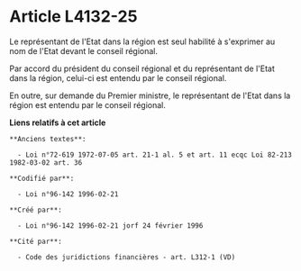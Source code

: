 # Article L4132-25

Le représentant de l'Etat dans la région est seul habilité à s'exprimer au nom de l'Etat devant le conseil régional.

Par accord du président du conseil régional et du représentant de l'Etat dans la région, celui-ci est entendu par le conseil
régional.

En outre, sur demande du Premier ministre, le représentant de l'Etat dans la région est entendu par le conseil régional.

**Liens relatifs à cet article**

	**Anciens textes**:

	  - Loi n°72-619 1972-07-05 art. 21-1 al. 5 et art. 11 ecqc Loi 82-213 1982-03-02 art. 36

	**Codifié par**:

	  - Loi n°96-142 1996-02-21

	**Créé par**:

	  - Loi n°96-142 1996-02-21 jorf 24 février 1996

	**Cité par**:

	  - Code des juridictions financières - art. L312-1 (VD)

